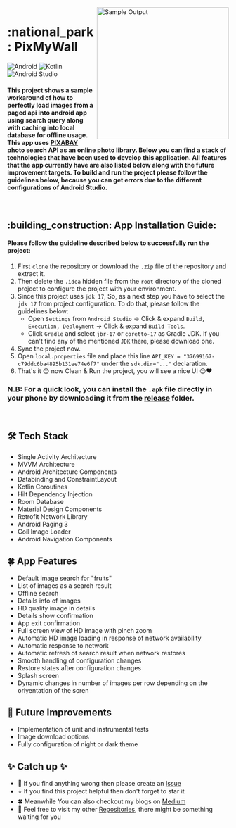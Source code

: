 <img align="right" src="https://github.com/yamin335/PixMyWall/blob/master/demo_snap.gif" alt="Sample Output" width="300">

<h1>:national_park: PixMyWall</h1>

![Android](https://img.shields.io/badge/-Android-606060?style=flat&logo=android)
![Kotlin](https://img.shields.io/badge/-Kotlin-fff?style=flat&logo=kotlin)
![Android Studio](https://img.shields.io/badge/-Android_Studio-606060?style=flat&logo=androidstudio)

<h4>This project shows a sample workaround of how to perfectly load images from a paged api into android app using search query along with caching into 
  local database for offline usage. This app uses <a href="https://pixabay.com/">PIXABAY</a> photo search API as an online photo library. Below you can find a stack of
  technologies that have been used to develop this application. All features that the app currently have are also listed below along with the future improvement targets. To build and run the project please follow the guidelines below, because you can get errors due to the different configurations of Android Studio.</h4>

<br>

<h2>:building_construction: App Installation Guide:</h2>

#### Please follow the guideline described below to successfully run the project:

1. First `clone` the repository or download the `.zip` file of the repository and extract it.
2. Then delete the `.idea` hidden file from the `root` directory of the cloned project to configure the project with your environment.
3. Since this project uses `jdk 17`, So, as a next step you have to select the `jdk 17` from project configuration. To do that, please follow the guidelines below:
   - Open `Settings` from `Android Studio` -> Click & expand `Build, Execution, Deployment` -> Click & expand `Build Tools`.
   - Click `Gradle` and select `jbr-17` or `coretto-17` as Gradle JDK. If you can't find any of the mentioned `JDK` there, please download one.
4. Sync the project now.
5. Open `local.properties` file and place this line `API_KEY = "37699167-c79ddc6ba4895b131ee74e6f7"` under the `sdk.dir="..."` declaration.
6. That's it 😊 now Clean & Run the project, you will see a nice UI 😊❤️

### N.B: For a quick look, you can install the `.apk` file directly in your phone by downloading it from the [release](https://github.com/yamin335/PixMyWall/releases/tag/v1.0.0) folder. 

<br>

<h2>🛠️ Tech Stack</h2>

- Single Activity Architecture
- MVVM Architecture
- Android Architecture Components
- Databinding and ConstraintLayout
- Kotlin Coroutines
- Hilt Dependency Injection
- Room Database
- Material Design Components
- Retrofit Network Library
- Android Paging 3
- Coil Image Loader
- Android Navigation Components

<h2>🍀 App Features</h2>

- Default image search for "fruits"
- List of images as a search result
- Offline search
- Details info of images
- HD quality image in details
- Details show confirmation
- App exit confirmation
- Full screen view of HD image with pinch zoom
- Automatic HD image loading in response of network availability
- Automatic response to network
- Automatic refresh of search result when network restores
- Smooth handling of configuration changes
- Restore states after configuration changes
- Splash screen
- Dynamic changes in number of images per row depending on the oriyentation of the scren

<h2>🧐 Future Improvements</h2>

- Implementation of unit and instrumental tests
- Image download options
- Fully configuration of night or dark theme

<h2>✨ Catch up ✨</h2>

- 🧐 If you find anything wrong then please create an [Issue](https://github.com/yamin335/PixMyWall/issues/new)
- ⭐️ If you find this project helpful then don't forget to star it
- 🍀 Meanwhile You can also checkout my blogs on [Medium](https://medium.com/@mdyamin)
- 🥰 Feel free to visit my other [Repositories](https://github.com/yamin335?tab=repositories), there might be something waiting for you

